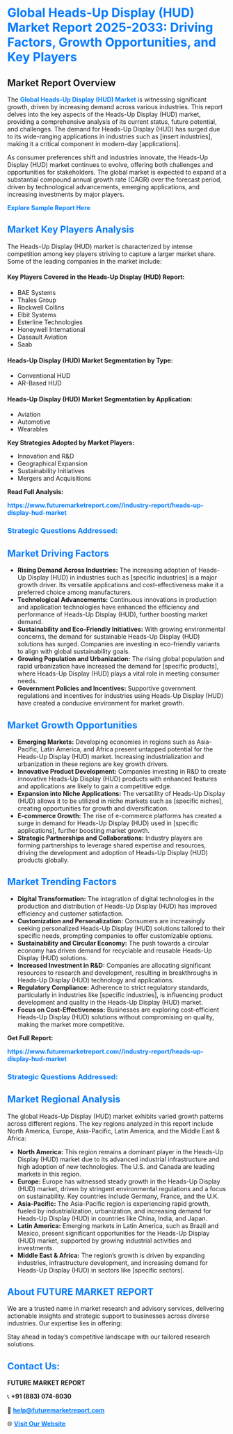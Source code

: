 <h1 style="color: #007BFF;">Global Heads-Up Display (HUD) Market Report 2025-2033: Driving Factors, Growth Opportunities, and Key Players</h1>

<section id="overview">
<h2>Market Report Overview</h2>
<p>The <a href="https://www.futuremarketreport.com//industry-report/heads-up-display-hud-market" style="color: #007BFF; text-decoration: none;"><strong>Global Heads-Up Display (HUD) Market</strong></a> is witnessing significant growth, driven by increasing demand across various industries. This report delves into the key aspects of the Heads-Up Display (HUD) market, providing a comprehensive analysis of its current status, future potential, and challenges. The demand for Heads-Up Display (HUD) has surged due to its wide-ranging applications in industries such as [insert industries], making it a critical component in modern-day [applications].</p>
<p>As consumer preferences shift and industries innovate, the Heads-Up Display (HUD) market continues to evolve, offering both challenges and opportunities for stakeholders. The global market is expected to expand at a substantial compound annual growth rate (CAGR) over the forecast period, driven by technological advancements, emerging applications, and increasing investments by major players.</p>
</section>

<section id="overview">
<p><a href="https://www.futuremarketreport.com//request-sample/reportId=75358" style="color: #007BFF; text-decoration: none;"><strong>Explore Sample Report Here</strong></a></p>
</section>

<section id="key-players">
<h2 style="color: #007BFF;">Market Key Players Analysis</h2>
<p>The Heads-Up Display (HUD) market is characterized by intense competition among key players striving to capture a larger market share. Some of the leading companies in the market include:</p>
<h4>Key Players Covered in the Heads-Up Display (HUD) Report:</h4>
<ul><li>BAE Systems</li><li>Thales Group</li><li>Rockwell Collins</li><li>Elbit Systems</li><li>Esterline Technologies</li><li>Honeywell International</li><li>Dassault Aviation</li><li>Saab</li></ul>
<h4>Heads-Up Display (HUD) Market Segmentation by Type:</h4>
<ul><li>Conventional HUD</li><li>AR-Based HUD</li></ul>

<h4>Heads-Up Display (HUD) Market Segmentation by Application:</h4>
<ul><li>Aviation</li><li>Automotive</li><li>Wearables</li></ul>
<p><strong>Key Strategies Adopted by Market Players:</strong></p>
<ul>
<li>Innovation and R&D</li>
<li>Geographical Expansion</li>
<li>Sustainability Initiatives</li>
<li>Mergers and Acquisitions</li>
</ul>
</section>

<section>
<p><strong>Read Full Analysis: </strong></p><a href="https://www.futuremarketreport.com//industry-report/heads-up-display-hud-market" style="color: #007BFF; text-decoration: none;"><strong>https://www.futuremarketreport.com//industry-report/heads-up-display-hud-market</strong></a>
<h3 style="color: #007BFF;">Strategic Questions Addressed:</h3>
</section>

<section id="driving-factors">
<h2 style="color: #007BFF;">Market Driving Factors</h2>
<ul>
<li><strong>Rising Demand Across Industries:</strong> The increasing adoption of Heads-Up Display (HUD) in industries such as [specific industries] is a major growth driver. Its versatile applications and cost-effectiveness make it a preferred choice among manufacturers.</li>
<li><strong>Technological Advancements:</strong> Continuous innovations in production and application technologies have enhanced the efficiency and performance of Heads-Up Display (HUD), further boosting market demand.</li>
<li><strong>Sustainability and Eco-Friendly Initiatives:</strong> With growing environmental concerns, the demand for sustainable Heads-Up Display (HUD) solutions has surged. Companies are investing in eco-friendly variants to align with global sustainability goals.</li>
<li><strong>Growing Population and Urbanization:</strong> The rising global population and rapid urbanization have increased the demand for [specific products], where Heads-Up Display (HUD) plays a vital role in meeting consumer needs.</li>
<li><strong>Government Policies and Incentives:</strong> Supportive government regulations and incentives for industries using Heads-Up Display (HUD) have created a conducive environment for market growth.</li>
</ul>
</section>

<section id="growth-opportunities">
<h2 style="color: #007BFF;">Market Growth Opportunities</h2>
<ul>
<li><strong>Emerging Markets:</strong> Developing economies in regions such as Asia-Pacific, Latin America, and Africa present untapped potential for the Heads-Up Display (HUD) market. Increasing industrialization and urbanization in these regions are key growth drivers.</li>
<li><strong>Innovative Product Development:</strong> Companies investing in R&D to create innovative Heads-Up Display (HUD) products with enhanced features and applications are likely to gain a competitive edge.</li>
<li><strong>Expansion into Niche Applications:</strong> The versatility of Heads-Up Display (HUD) allows it to be utilized in niche markets such as [specific niches], creating opportunities for growth and diversification.</li>
<li><strong>E-commerce Growth:</strong> The rise of e-commerce platforms has created a surge in demand for Heads-Up Display (HUD) used in [specific applications], further boosting market growth.</li>
<li><strong>Strategic Partnerships and Collaborations:</strong> Industry players are forming partnerships to leverage shared expertise and resources, driving the development and adoption of Heads-Up Display (HUD) products globally.</li>
</ul>
</section>

<section id="trending-factors">
<h2 style="color: #007BFF;">Market Trending Factors</h2>
<ul>
<li><strong>Digital Transformation:</strong> The integration of digital technologies in the production and distribution of Heads-Up Display (HUD) has improved efficiency and customer satisfaction.</li>
<li><strong>Customization and Personalization:</strong> Consumers are increasingly seeking personalized Heads-Up Display (HUD) solutions tailored to their specific needs, prompting companies to offer customizable options.</li>
<li><strong>Sustainability and Circular Economy:</strong> The push towards a circular economy has driven demand for recyclable and reusable Heads-Up Display (HUD) solutions.</li>
<li><strong>Increased Investment in R&D:</strong> Companies are allocating significant resources to research and development, resulting in breakthroughs in Heads-Up Display (HUD) technology and applications.</li>
<li><strong>Regulatory Compliance:</strong> Adherence to strict regulatory standards, particularly in industries like [specific industries], is influencing product development and quality in the Heads-Up Display (HUD) market.</li>
<li><strong>Focus on Cost-Effectiveness:</strong> Businesses are exploring cost-efficient Heads-Up Display (HUD) solutions without compromising on quality, making the market more competitive.</li>
</ul>
</section>

<section>
<p><strong>Get Full Report: </strong></p><a href="https://www.futuremarketreport.com//industry-report/heads-up-display-hud-market" style="color: #007BFF; text-decoration: none;"><strong>https://www.futuremarketreport.com//industry-report/heads-up-display-hud-market</strong></a>
<h3 style="color: #007BFF;">Strategic Questions Addressed:</h3>
</section>


<section id="regional-analysis">
<h2 style="color: #007BFF;">Market Regional Analysis</h2>
<p>The global Heads-Up Display (HUD) market exhibits varied growth patterns across different regions. The key regions analyzed in this report include North America, Europe, Asia-Pacific, Latin America, and the Middle East & Africa:</p>
<ul>
<li><strong>North America:</strong> This region remains a dominant player in the Heads-Up Display (HUD) market due to its advanced industrial infrastructure and high adoption of new technologies. The U.S. and Canada are leading markets in this region.</li>
<li><strong>Europe:</strong> Europe has witnessed steady growth in the Heads-Up Display (HUD) market, driven by stringent environmental regulations and a focus on sustainability. Key countries include Germany, France, and the U.K.</li>
<li><strong>Asia-Pacific:</strong> The Asia-Pacific region is experiencing rapid growth, fueled by industrialization, urbanization, and increasing demand for Heads-Up Display (HUD) in countries like China, India, and Japan.</li>
<li><strong>Latin America:</strong> Emerging markets in Latin America, such as Brazil and Mexico, present significant opportunities for the Heads-Up Display (HUD) market, supported by growing industrial activities and investments.</li>
<li><strong>Middle East & Africa:</strong> The region’s growth is driven by expanding industries, infrastructure development, and increasing demand for Heads-Up Display (HUD) in sectors like [specific sectors].</li>
</ul>
</section>

<footer>
<h2 style="color: #007BFF;">About FUTURE MARKET REPORT</h2>
<p>We are a trusted name in market research and advisory services, delivering actionable insights and strategic support to businesses across diverse industries. Our expertise lies in offering:</p>

<p>Stay ahead in today’s competitive landscape with our tailored research solutions.</p>

<h2 style="color: #007BFF;">Contact Us:</h2>
<p><strong>FUTURE MARKET REPORT</strong></p>
<p>📞 <strong>+91 (883) 074-8030</strong></p>
<p>📧 <strong><a href="mailto:help@futuremarketreport.com" style="color: #007BFF;">help@futuremarketreport.com</a></strong></p>
<p>🌐 <strong><a href="https://www.futuremarketreport.com/" style="color: #007BFF;">Visit Our Website</a></strong></p>
</footer>